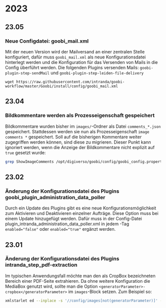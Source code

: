 # 2023

## 23.05

### Neue Configdatei: goobi\_mail.xml

Mit der neuen Version wird der Mailversand an einer zentralen Stelle konfiguriert, dafür muss `goobi_mail.xml` als neue Konfigurationsdatei hinterlegt werden und die Konfiguration für das Versenden von Mails in die  Config überführt werden. Die folgenden Plugins versenden Mails: `goobi-plugin-step-sendMail` und `goobi-plugin-step-leiden-file-delivery`

```
wget https://raw.githubusercontent.com/intranda/goobi-workflow/master/Goobi/install/config/goobi_mail.xml
```

## 23.04

### Bildkommentare werden als Prozesseigenschaft gespeichert

Bildkommentare wurden bisher im `images/`-Ordner als Datei `comments_*.json` gespeichert. Stattdessen werden sie nun als Prozesseigenschaft `image comments *` gespeichert. Soll auf die bisherigen Kommentare weiter zugegriffen werden können, sind diese zu migrieren.
Dieser Punkt kann ignoriert werden, wenn die Anzeige der Bildkommentare nicht explizit auf `true` gesetzt wurde:
```bash
grep ShowImageComments /opt/digiverso/goobi/config/goobi_config.properties
```

## 23.02

### Änderung der Konfigurationsdatei des Plugins goobi\_plugin\_administration\_data\_poller

Durch ein Update des Plugins gibt es eine neue Konfigurationsmöglichkeit zum Aktivieren und Deaktivieren einzelner Aufträge. Diese Option muss bei einem Update hinzugefügt werden. 
Dafür muss in der Config-Datei plugin\_intranda\_administration\_data\_poller.xml in jedem <rule>-Tag `enabled="false"` oder `enabled="true"` ergänzt werden.

## 23.01

### Änderung der Konfigurationsdatei des Plugins intranda\_step\_pdf-extraction

Im typischen Anwendungsfall möchte man den als CropBox bezeichneten Bereich einer PDF-Seite extrahieren. Da ohne weitere Konfiguration die MediaBox genutzt wird, sollte man die Option `<generatorParameter>-cropbox</generatorParameter>` im `images`-Block setzen. Zum Beispiel so:

```bash
xmlstarlet ed --inplace -s '//config/images[not(generatorParameter)]' -t elem -n generatorParameter -v '-cropbox' /opt/digiverso/goobi/config/plugin_intranda_step_pdf-extraction.xml
```
